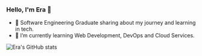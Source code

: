 ### Hello, I'm Era 👋

- 🔭 Software Engineering Graduate sharing about my journey and learning in tech.
- 🌱 I’m currently learning Web Development, DevOps and Cloud Services.


![Era's GitHub stats](https://github-readme-stats.vercel.app/api?username=abrinera&show_icons=true&theme=radical)
